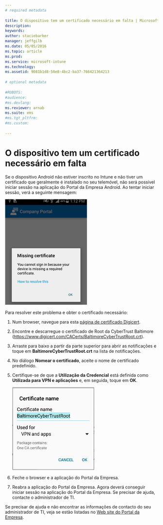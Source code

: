 ```yaml
---
# required metadata

title: O dispositivo tem um certificado necessário em falta | Microsoft Intune
description:
keywords:
author: staciebarker
manager: jeffgilb
ms.date: 05/05/2016
ms.topic: article
ms.prod:
ms.service: microsoft-intune
ms.technology:
ms.assetid: 9081b1d8-50e8-4bc2-ba37-766421364213

# optional metadata

#ROBOTS:
#audience:
#ms.devlang:
ms.reviewer: arnab
ms.suite: ems
#ms.tgt_pltfrm:
#ms.custom:

---
```



# O dispositivo tem um certificado necessário em falta
Se o dispositivo Android não estiver inscrito no Intune e não tiver um certificado que geralmente é instalado no seu telemóvel, não será possível iniciar sessão na aplicação do Portal da Empresa Android. Ao tentar iniciar sessão, verá a seguinte mensagem:

![andr-cert-install-cert-missing](./media/andr-cert_install-1-cert_missing.png)

Para resolver este problema e obter o certificado necessário:

1.  Num browser, navegue para esta [página de certificado Digicert](https://www.digicert.com/digicert-root-certificates.htm).

2.  Encontre e descarregue o certificado de Root da CyberTrust Baltimore (https://www.digicert.com/CACerts/BaltimoreCyberTrustRoot.crt).

3.  Arraste para baixo a partir da parte superior para abrir as notificações e toque em **BaltimoreCyberTrustRoot.crt** na lista de notificações.

4.  No diálogo **Nomear o certificado**, aceite o nome de certificado predefinido.

5. Certifique-se de que a **Utilização da Credencial** está definida como **Utilizada para VPN e aplicações** e, em seguida, toque em **OK**.

    ![andr-cert-install-add-cert-name](./media/andr-cert_install-2-add_cert_name.png)

6. Feche o browser e a aplicação do Portal da Empresa.

7. Reabra a aplicação do Portal da Empresa. Agora deverá conseguir iniciar sessão na aplicação do Portal da Empresa. Se precisar de ajuda, contacte o administrador de TI.

Se precisar de ajuda e não encontrar as informações de contacto do seu administrador de TI, veja se estão listadas no [Web site do Portal da Empresa](http://portal.manage.microsoft.com).

<!--HONumber=Jun16_HO1-->


